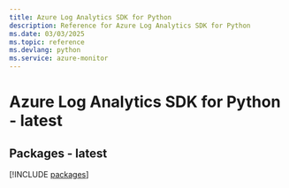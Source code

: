 ```yaml
---
title: Azure Log Analytics SDK for Python
description: Reference for Azure Log Analytics SDK for Python
ms.date: 03/03/2025
ms.topic: reference
ms.devlang: python
ms.service: azure-monitor
---
```

# Azure Log Analytics SDK for Python - latest
## Packages - latest
[!INCLUDE [packages](log-analytics-index.md)]